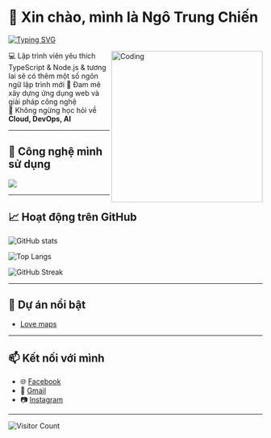 # 👋 Xin chào, mình là Ngô Trung Chiến 
[![Typing SVG](https://readme-typing-svg.herokuapp.com?size=24&color=FF5733&lines=Hello,+I'm+Trung!;Welcome+to+my+GitHub!;Fullstack+Developer+🚀;Love+Coding+💻)](https://git.io/typing-svg)

<img align="right" alt="Coding" width="300" src="https://media.giphy.com/media/qgQUggAC3Pfv687qPC/giphy.gif">

💻 Lập trình viên yêu thích TypeScript & Node.js & tương lai sẽ có thêm một số ngôn ngữ lập trình mới 
🚀 Đam mê xây dựng ứng dụng web và giải pháp công nghệ  
📖 Không ngừng học hỏi về **Cloud, DevOps, AI**  

---

## 🔧 Công nghệ mình sử dụng
<p>
  <img src="https://skillicons.dev/icons?i=ts,nodejs,react,python,mongodb,git,docker,linux,java,html,css" />
</p>

---

## 📈 Hoạt động trên GitHub
![GitHub stats](https://github-readme-stats.vercel.app/api?username=ngotrungchien&show_icons=true&theme=radical)

![Top Langs](https://github-readme-stats.vercel.app/api/top-langs/?username=ngotrungchien&layout=compact&theme=radical)

![GitHub Streak](https://github-readme-streak-stats.herokuapp.com/?user=ngotrungchien&theme=radical)

---

## 📌 Dự án nổi bật
- [Love maps](https://ngotrungchien232.github.io/Love_Maps-01/)

---

## 📫 Kết nối với mình
- 🌐 [Facebook](https://www.facebook.com/ngotrungchien)
- 📧 [Gmail](mailto:ngotrungchien232@gmail.com)
- 📷 [Instagram](https://www.instagram.com/ngtr_chjen/)



---

![Visitor Count](https://profile-counter.glitch.me/ngotrungchien/count.svg)
